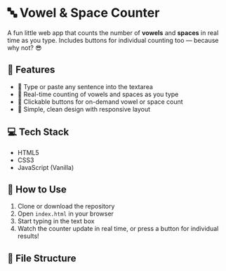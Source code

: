 # 🔤 Vowel & Space Counter

A fun little web app that counts the number of **vowels** and **spaces** in real time as you type. Includes buttons for individual counting too — because why not? 😎

## 🧠 Features

- 📝 Type or paste any sentence into the textarea
- 🔄 Real-time counting of vowels and spaces as you type
- 🧮 Clickable buttons for on-demand vowel or space count
- 💅 Simple, clean design with responsive layout

## 💻 Tech Stack

- HTML5
- CSS3
- JavaScript (Vanilla)

## 🚀 How to Use

1. Clone or download the repository
2. Open `index.html` in your browser
3. Start typing in the text box
4. Watch the counter update in real time, or press a button for individual results!

## 📁 File Structure
